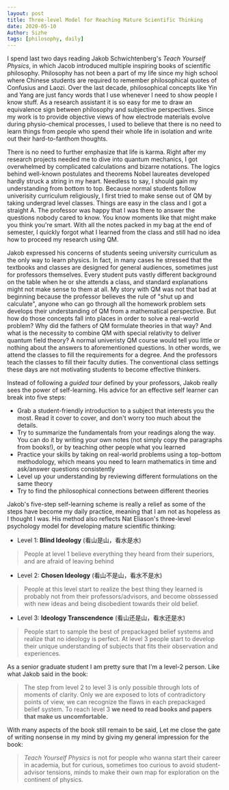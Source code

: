 ```yaml
---
layout: post
title: Three-level Model for Reaching Mature Scientific Thinking
date: 2020-05-10
Author: Sizhe
tags: [philosophy, daily]
---
```


I spend last two days reading Jakob Schwichtenberg's *Teach Yourself Physics*, in which Jacob introduced multiple inspiring books of scientific philosophy.  Philosophy has not been a part of my life since my high school where Chinese students are required to remember philosophical quotes of Confusius and Laozi. Over the last decade, philosophical concepts like Yin and Yang are just fancy words that I use whenever I need to show people I know stuff. As a research assistant it is so easy for me to draw an equivalence sign between philosophy and subjective perspectives. Since my work is to provide objective views of how electrode materials evolve during physio-chemical processes, I used to believe that there is no need to learn things from people who spend their whole life in isolation and write out their hard-to-fanthom thoughts.<!--more-->

There is no need to further emphasize that life is karma. Right after my research projects needed me to dive into quantum mechanics, I got overwhelmed by complicated calculations and bizarre notations. The logics behind well-known postulates and theorems Nobel laureates developed hardly struck a string in my heart. Needless to say, I should gain my understanding from bottom to top. Because normal students follow univerisity curriculum religiously, I first tried to make sense out of QM by taking undergrad level classes. Things are easy in the class and I got a straight A. The professor was happy that I was there to answer the questions nobody cared to know. You know moments like that might make you think you're smart. With all the notes packed in my bag at the end of semester, I quickly forgot what I learned from the class and still had no idea how to proceed my research using QM.

Jakob expressed his concerns of students seeing university curriculum as the only way to learn physics. In fact, in many cases he stressed that the textbooks and classes are designed for general audiences, sometimes just for professors themselves. Every student puts vastly different background on the table when he or she attends a class, and standard explanations might not make sense to them at all. My story with QM was not that bad at beginning because the professor believes the rule of "shut up and calculate", anyone who can go through all the homework problem sets develops their understanding of QM from a mathematical perspective. But how do those concepts fall into places in order to solve a real-world problem? Why did the fathers of QM formulate theories in that way? And what is the necessity to combine QM with special relativity to deliver quantum field theory? A normal univeristy QM course would tell you little or nothing about the answers to aforementioned questions. In other words, we attend the classes to fill the requirements for a degree. And the professors teach the classes to fill their faculty duties. The conventional class settings these days are not motivating students to become effective thinkers.

Instead of following a *guided tour* defined by your professors, Jakob really sees the power of self-learning. His advice for an effective self learner can break into five steps:

- Grab a student-friendly introduction to a subject that interests you the most. Read it cover to cover, and don't worry too much about the details.
- Try to summarize the fundamentals from your readings along the way. You can do it by writing your own notes (not simply copy the paragraphs from books!), or by teaching other people what you learned 
- Practice your skills by taking on real-world problems using a top-bottom methodology, which means you need to learn mathematics in time and ask/answer questions consistently 
- Level up your understanding by reviewing different formulations on the same theory
- Try to find the philosophical connections between different theories

Jakob's five-step self-learning scheme is really a relief as some of the steps have become my daily practice, meaning that I am not as hopeless as I thought I was. His method also reflects Nat Eliason's three-level psychology model for developing mature scientific thinking:

- Level 1: **Blind Ideology** (看山是山，看水是水)
> People at level 1 believe everything they heard from their superiors, and are afraid of leaving behind
- Level 2: **Chosen Ideology** (看山不是山，看水不是水)
> People at this level start to realize the best thing they learned is probably not from their professors/advisors, and become obssessed with new ideas and being disobedient towards their old belief.
- Level 3: **Ideology Transcendence** (看山还是山，看水还是水)
> People start to sample the best of prepackaged belief systems and realize that no ideology is perfect. At level 3 people start to develop their unique understanding of subjects that fits their observation and experiences.

As a senior graduate student I am pretty sure that I'm a level-2 person. Like what Jakob said in the book:
> The step from level 2 to level 3 is only possible through lots of moments of clarity. Only we are exposed to lots of contradictory points of view, we can recognize the flaws in each prepackaged belief system. To reach level 3 **we need to read books and papers that make us uncomfortable.**

With many aspects of the book still remain to be said, Let me close the gate of writing nonsense in my mind by giving my general impression for the book:
>*Teach Yourself Physics* is not for people who wanna start their career in academia, but for curious, sometimes too curious to avoid student-advisor tensions, minds to make their own map for exploration on the continent of physics.